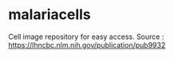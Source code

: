 # malariacells
Cell image repository for easy access. Source : https://lhncbc.nlm.nih.gov/publication/pub9932
